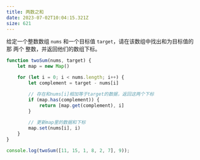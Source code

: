 ```yaml
---
title: 两数之和
date: 2023-07-02T10:04:15.321Z
size: 621
---
```

给定一个整数数组 `nums` 和一个目标值 `target`，请在该数组中找出和为目标值的那 两个 整数，并返回他们的数组下标。

```js
function twoSum(nums, target) {
    let map = new Map()

    for (let i = 0; i < nums.length; i++) {
        let complement = target - nums[i]

        // 存在和nums[i]相加等于target的数据，返回这两个下标
        if (map.has(complement)) {
            return [map.get(complement), i]
        }
        
        // 更新map里的数据和下标
        map.set(nums[i], i)
    }
}

console.log(twoSum([11, 15, 1, 8, 2, 7], 9));
```

